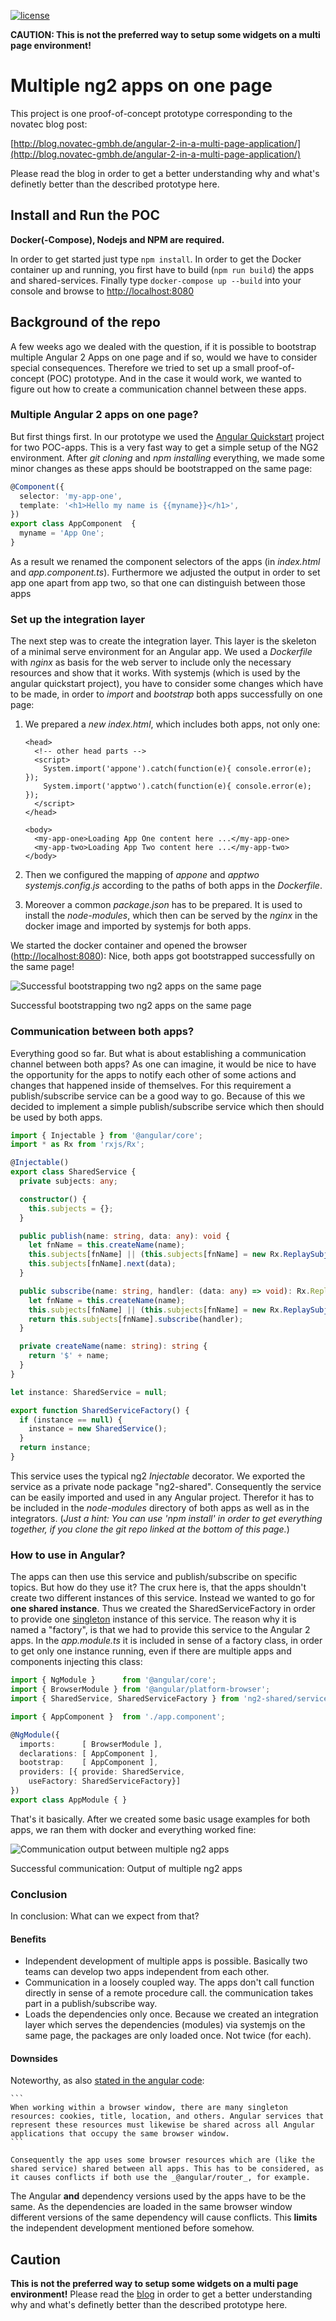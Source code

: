 [![license](https://img.shields.io/github/license/mashape/apistatus.svg?style=flat-square)]( LICENSE )

**CAUTION: This is not the preferred way to setup some widgets on a multi page environment!**

# Multiple ng2 apps on one page

This project is one proof-of-concept prototype corresponding to the novatec blog post:

[http://blog.novatec-gmbh.de/angular-2-in-a-multi-page-application/](http://blog.novatec-gmbh.de/angular-2-in-a-multi-page-application/)

Please read the blog in order to get a better understanding why and what's definetly better than the described prototype here.

## Install and Run the POC

**Docker(-Compose), Nodejs and NPM are required.**

In order to get started just type `npm install`. In order to get the Docker container up and running, you first have to build (`npm run build`) the apps and shared-services. Finally type `docker-compose up --build` into your console and browse to [http://localhost:8080](http://localhost:8080)

## Background of the repo

A few weeks ago we dealed with the question, if it is possible to bootstrap multiple Angular 2 Apps on one page and if so, would we have to consider special consequences. Therefore we tried to set up a small proof-of-concept (POC) prototype. And in the case it would work, we wanted to figure out how to create a communication channel between these apps.

### Multiple Angular 2 apps on one page?

But first things first. In our prototype we used the [Angular Quickstart](https://github.com/angular/quickstart) project for two POC-apps. This is a very fast way to get a simple setup of the NG2 environment. After _git cloning_ and _npm installing_ everything, we made some minor changes as these apps should be bootstrapped on the same page:

```ts
@Component({
  selector: 'my-app-one',
  template: '<h1>Hello my name is {{myname}}</h1>',
})
export class AppComponent  { 
  myname = 'App One';
}
```

As a result we renamed the component selectors of the apps (in _index.html_ and _app.component.ts_). Furthermore we adjusted the output in order to set app one apart from app two, so that one can distinguish between those apps

### Set up the integration layer

The next step was to create the integration layer. This layer is the skeleton of a minimal serve environment for an Angular app. We used a _Dockerfile_ with _nginx_ as basis for the web server to include only the necessary resources and show that it works. With systemjs (which is used by the angular quickstart project), you have to consider some changes which have to be made, in order to _import_ and _bootstrap_ both apps successfully on one page:

1.  We prepared a _new index.html_, which includes both apps, not only one:

    ```xhtml
    <head>
      <!-- other head parts -->
      <script>
        System.import('appone').catch(function(e){ console.error(e); });
        System.import('apptwo').catch(function(e){ console.error(e); });
      </script>
    </head>

    <body>
      <my-app-one>Loading App One content here ...</my-app-one>
      <my-app-two>Loading App Two content here ...</my-app-two>
    </body>
    ```

2.  Then we configured the mapping of _appone_ and _apptwo_ _systemjs.config.js_ according to the paths of both apps in the _Dockerfile_.
3.  Moreover a common _package.json_ has to be prepared. It is used to install the _node-modules_, which then can be served by the _nginx_ in the docker image and imported by systemjs for both apps.

We started the docker container and opened the browser ([http://localhost:8080](http://localhost:8080)): Nice, both apps got bootstrapped successfully on the same page! 

![Successful bootstrapping two ng2 apps on the same page](http://blog.novatec-gmbh.de/wp-content/uploads/2017/03/bootstrapping_two_ng2_apps.png) 

Successful bootstrapping two ng2 apps on the same page

### Communication between both apps?

Everything good so far. But what is about establishing a communication channel between both apps? As one can imagine, it would be nice to have the opportunity for the apps to notify each other of some actions and changes that happened inside of themselves. For this requirement a publish/subscribe service can be a good way to go. Because of this we decided to implement a simple publish/subscribe service which then should be used by both apps.

```ts
import { Injectable } from '@angular/core';
import * as Rx from 'rxjs/Rx';

@Injectable()
export class SharedService {
  private subjects: any;

  constructor() {
    this.subjects = {};
  }

  public publish(name: string, data: any): void {
    let fnName = this.createName(name);
    this.subjects[fnName] || (this.subjects[fnName] = new Rx.ReplaySubject(1));
    this.subjects[fnName].next(data);
  }

  public subscribe(name: string, handler: (data: any) => void): Rx.ReplaySubject<any> {
    let fnName = this.createName(name);
    this.subjects[fnName] || (this.subjects[fnName] = new Rx.ReplaySubject(1));
    return this.subjects[fnName].subscribe(handler);
  }

  private createName(name: string): string {
    return '$' + name;
  }
}

let instance: SharedService = null;

export function SharedServiceFactory() {
  if (instance == null) {
    instance = new SharedService();
  }
  return instance;
}
```

This service uses the typical ng2 _Injectable_ decorator. We exported the service as a private node package "ng2-shared". Consequently the service can be easily imported and used in any Angular project. Therefor it has to be included in the _node-modules_ directory of both apps as well as in the integrators. (_Just a hint: You can use 'npm install' in order to get everything together, if you clone the git repo linked at the bottom of this page._)

### How to use in Angular?

The apps can then use this service and publish/subscribe on specific topics. But how do they use it? The crux here is, that the apps shouldn't create two different instances of this service. Instead we wanted to go for **one shared instance**. Thus we created the SharedServiceFactory in order to provide one [singleton](https://en.wikipedia.org/wiki/Singleton_pattern) instance of this service. The reason why it is named a "factory", is that we had to provide this service to the Angular 2 apps. In the _app.module.ts_ it is included in sense of a factory class, in order to get only one instance running, even if there are multiple apps and components injecting this class:

```ts
import { NgModule }      from '@angular/core';
import { BrowserModule } from '@angular/platform-browser';
import { SharedService, SharedServiceFactory } from 'ng2-shared/service';

import { AppComponent }  from './app.component';

@NgModule({
  imports:      [ BrowserModule ],
  declarations: [ AppComponent ],
  bootstrap:    [ AppComponent ],
  providers: [{ provide: SharedService,
    useFactory: SharedServiceFactory}]
})
export class AppModule { }
```

That's it basically. After we created some basic usage examples for both apps, we ran them with docker and everything worked fine: 

![Communication output between multiple ng2 apps](http://blog.novatec-gmbh.de/wp-content/uploads/2017/03/output_communication_between_multiple_ng2_apps-650x411.png) 

Successful communication: Output of multiple ng2 apps

### Conclusion

In conclusion: What can we expect from that?

#### Benefits

*   Independent development of multiple apps is possible. Basically two teams can develop two apps independent from each other.
*   Communication in a loosely coupled way. The apps don't call function directly in sense of a remote procedure call. the communication takes part in a publish/subscribe way.
*   Loads the dependencies only once. Because we created an integration layer which serves the dependencies (modules) via systemjs on the same page, the packages are only loaded once. Not twice (for each).

#### Downsides

Noteworthy, as also [stated in the angular code](https://github.com/angular/angular/blob/bec5c5fdad9e1d326e43ad5c4f9f5e17f135b66f/modules/%40angular/platform-browser-dynamic/index.ts#L78):

    ```
    When working within a browser window, there are many singleton resources: cookies, title, location, and others. Angular services that represent these resources must likewise be shared across all Angular applications that occupy the same browser window.
    ```

    Consequently the app uses some browser resources which are (like the shared service) shared between all apps. This has to be considered, as it causes conflicts if both use the _@angular/router_, for example.

The Angular **and** dependency versions used by the apps have to be the same. As the dependencies are loaded in the same browser window different versions of the same dependency will cause conflicts. This **limits** the independent development mentioned before somehow.

## Caution

**This is not the preferred way to setup some widgets on a multi page environment!**
Please read the [blog](http://blog.novatec-gmbh.de/angular-2-within-multi-page-environments/) in order to get a better understanding why and what's definetly better than the described prototype here.
